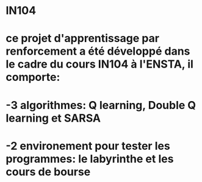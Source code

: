 # IN104
# ce projet d'apprentissage par renforcement a été développé dans le cadre du cours IN104 à l'ENSTA, il comporte:
# -3 algorithmes: Q learning, Double Q learning et SARSA
# -2 environement pour tester les programmes: le labyrinthe et les cours de bourse
